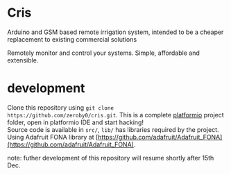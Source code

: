 # Cris
Arduino and GSM based remote irrigation system, intended to be a cheaper replacement to existing commercial solutions

Remotely monitor and control your systems. Simple, affordable and extensible.


# development
Clone this repository using `git clone https://github.com/zeroby0/cris.git`. This is a complete [platformio](http://platformio.org) project folder, open in platformio IDE and start hacking!  
Source code is available in `src/`, `lib/` has libraries required by the project.  Using Adafruit FONA library at [https://github.com/adafruit/Adafruit_FONA](https://github.com/adafruit/Adafruit_FONA).

note: futher development of this repository will resume shortly after 15th Dec.
